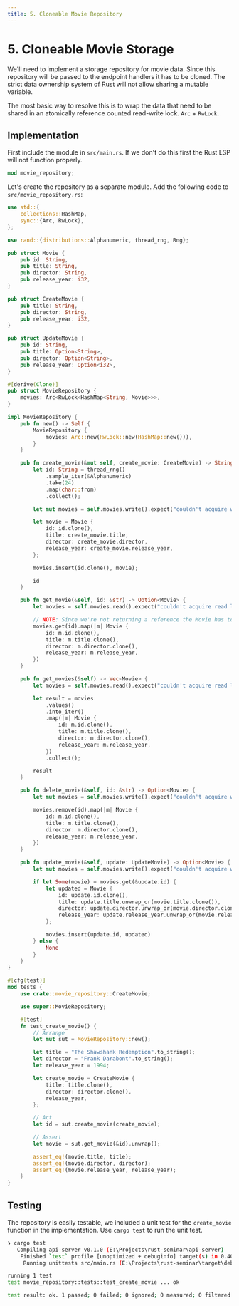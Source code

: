 ```yaml
---
title: 5. Cloneable Movie Repository
---
```


# 5. Cloneable Movie Storage

We'll need to implement a storage repository for movie data. Since this repository will be passed
to the endpoint handlers it has to be cloned. The strict data ownership system of Rust will not
allow sharing a mutable variable.

The most basic way to resolve this is to wrap the data that need to be shared in an atomically
reference counted read-write lock. `Arc` + `RwLock`.

## Implementation

First include the module in `src/main.rs`. If we don't do this first the Rust LSP will not function
properly.

```rust
mod movie_repository;
```

Let's create the repository as a separate module. Add the following code to
`src/movie_repository.rs`:

```rust
use std::{
    collections::HashMap,
    sync::{Arc, RwLock},
};

use rand::{distributions::Alphanumeric, thread_rng, Rng};

pub struct Movie {
    pub id: String,
    pub title: String,
    pub director: String,
    pub release_year: i32,
}

pub struct CreateMovie {
    pub title: String,
    pub director: String,
    pub release_year: i32,
}

pub struct UpdateMovie {
    pub id: String,
    pub title: Option<String>,
    pub director: Option<String>,
    pub release_year: Option<i32>,
}

#[derive(Clone)]
pub struct MovieRepository {
    movies: Arc<RwLock<HashMap<String, Movie>>>,
}

impl MovieRepository {
    pub fn new() -> Self {
        MovieRepository {
            movies: Arc::new(RwLock::new(HashMap::new())),
        }
    }

    pub fn create_movie(&mut self, create_movie: CreateMovie) -> String {
        let id: String = thread_rng()
            .sample_iter(&Alphanumeric)
            .take(24)
            .map(char::from)
            .collect();

        let mut movies = self.movies.write().expect("couldn't acquire write lock");

        let movie = Movie {
            id: id.clone(),
            title: create_movie.title,
            director: create_movie.director,
            release_year: create_movie.release_year,
        };

        movies.insert(id.clone(), movie);

        id
    }

    pub fn get_movie(&self, id: &str) -> Option<Movie> {
        let movies = self.movies.read().expect("couldn't acquire read lock");

        // NOTE: Since we're not returning a reference the Movie has to be manually cloned.
        movies.get(id).map(|m| Movie {
            id: m.id.clone(),
            title: m.title.clone(),
            director: m.director.clone(),
            release_year: m.release_year,
        })
    }

    pub fn get_movies(&self) -> Vec<Movie> {
        let movies = self.movies.read().expect("couldn't acquire read lock");

        let result = movies
            .values()
            .into_iter()
            .map(|m| Movie {
                id: m.id.clone(),
                title: m.title.clone(),
                director: m.director.clone(),
                release_year: m.release_year,
            })
            .collect();

        result
    }

    pub fn delete_movie(&self, id: &str) -> Option<Movie> {
        let mut movies = self.movies.write().expect("couldn't acquire write lock");

        movies.remove(id).map(|m| Movie {
            id: m.id.clone(),
            title: m.title.clone(),
            director: m.director.clone(),
            release_year: m.release_year,
        })
    }

    pub fn update_movie(&self, update: UpdateMovie) -> Option<Movie> {
        let mut movies = self.movies.write().expect("couldn't acquire write lock");

        if let Some(movie) = movies.get(&update.id) {
            let updated = Movie {
                id: update.id.clone(),
                title: update.title.unwrap_or(movie.title.clone()),
                director: update.director.unwrap_or(movie.director.clone()),
                release_year: update.release_year.unwrap_or(movie.release_year),
            };

            movies.insert(update.id, updated)
        } else {
            None
        }
    }
}

#[cfg(test)]
mod tests {
    use crate::movie_repository::CreateMovie;

    use super::MovieRepository;

    #[test]
    fn test_create_movie() {
        // Arrange
        let mut sut = MovieRepository::new();

        let title = "The Shawshank Redemption".to_string();
        let director = "Frank Darabont".to_string();
        let release_year = 1994;

        let create_movie = CreateMovie {
            title: title.clone(),
            director: director.clone(),
            release_year,
        };

        // Act
        let id = sut.create_movie(create_movie);

        // Assert
        let movie = sut.get_movie(&id).unwrap();

        assert_eq!(movie.title, title);
        assert_eq!(movie.director, director);
        assert_eq!(movie.release_year, release_year);
    }
}
```

## Testing
The repository is easily testable, we included a unit test for the `create_movie` function in the
implementation. Use `cargo test` to run the unit test.

```sh
❯ cargo test
   Compiling api-server v0.1.0 (E:\Projects\rust-seminar\api-server)
    Finished `test` profile [unoptimized + debuginfo] target(s) in 0.40s
     Running unittests src/main.rs (E:\Projects\rust-seminar\target\debug\deps\api_server-d827040ae02ecccd.exe)

running 1 test
test movie_repository::tests::test_create_movie ... ok

test result: ok. 1 passed; 0 failed; 0 ignored; 0 measured; 0 filtered out; finished in 0.00s
```
